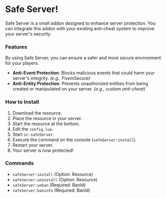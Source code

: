 # Safe Server!
Safe Server is a small addon designed to enhance server protection. You can integrate this addon with your existing anti-cheat system to improve your server's security.

### Features
By using Safe Server, you can ensure a safer and more secure environment for your players.
- **Anti-Event Protection**: Blocks malicious events that could harm your server's integrity. _(e.g., FivemSecure)_
- **Anti-Entity Protection**: Prevents unauthorized entities from being created or manipulated on your server. _(e.g., custom anti-cheat)_

### How to Install
1. Download the resource.
2. Place the resource in your server.
3. Start the resource at the bottom.
4. Edit the `config.lua`.
5. Start `sc-safeServer`.
6. Execute the command on the console (`safeServer:install`).
7. Restart your server.
8. Your server is now protected!

### Commands
- `safeServer:install` (Option: Resource)
- `safeServer:uninstall` (Option: Resource)
- `safeServer:unban` (Required: BanId)
- `safeServer:baninfo` (Required: BanId)